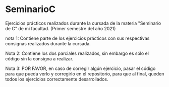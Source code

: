 # SeminarioC
Ejercicios prácticos realizados durante la cursada de la materia "Seminario de C" de mi facultad. (Primer semestre del año 2021)

nota 1: Contiene parte de los ejercicios prácticos con sus respectivas consignas realizados durante la cursada.

Nota 2: Contiene los dos parciales realizados, sin embargo es sólo el código sin la consigna a realizar.

Nota 3: POR FAVOR, en caso de corregir algún ejercicio, pasar el código para que pueda verlo y corregirlo en el repositorio, para que al final, queden todos los ejercicios correctamente desarrollados.
